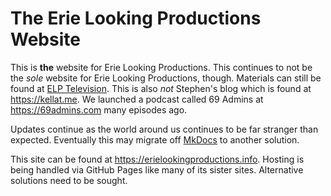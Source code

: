 # The Erie Looking Productions Website

This is **the** website for Erie Looking Productions.  This continues to not be the *sole* website for Erie Looking Productions, though.  Materials can still be found at [ELP Television](https://coyote.works).  This is also *not* Stephen's blog which is found at <https://kellat.me>.  We launched a podcast called 69 Admins at <https://69admins.com> many episodes ago.

Updates continue as the world around us continues to be far stranger than expected.  Eventually this may migrate off [MkDocs](https://www.mkdocs.org/) to another solution.

This site can be found at <https://erielookingproductions.info>.  Hosting is being handled via GitHub Pages like many of its sister sites.  Alternative solutions need to be sought.
